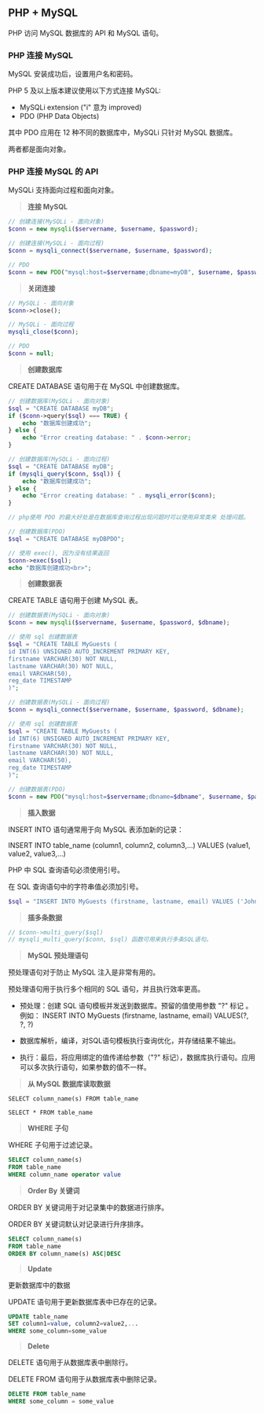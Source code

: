 ## PHP + MySQL

PHP 访问 MySQL 数据库的 API 和 MySQL 语句。

### PHP 连接 MySQL

MySQL 安装成功后，设置用户名和密码。

PHP 5 及以上版本建议使用以下方式连接 MySQL:

* MySQLi extension ("i" 意为 improved)
* PDO (PHP Data Objects)

其中 PDO 应用在 12 种不同的数据库中，MySQLi 只针对 MySQL 数据库。

两者都是面向对象。

### PHP 连接 MySQL 的 API

MySQLi 支持面向过程和面向对象。

> **连接 MySQL**

```php
// 创建连接(MySQLi - 面向对象)
$conn = new mysqli($servername, $username, $password);
```
```php
// 创建连接(MySQLi - 面向过程)
$conn = mysqli_connect($servername, $username, $password);
```
```php
// PDO
$conn = new PDO("mysql:host=$servername;dbname=myDB", $username, $password);
```

> **关闭连接**

```php
// MySQLi - 面向对象
$conn->close();
```
```php
// MySQLi - 面向过程
mysqli_close($conn);
```
```php
// PDO
$conn = null;
```

> **创建数据库**

CREATE DATABASE 语句用于在 MySQL 中创建数据库。

```php
// 创建数据库(MySQLi - 面向对象)
$sql = "CREATE DATABASE myDB";
if ($conn->query($sql) === TRUE) {
    echo "数据库创建成功";
} else {
    echo "Error creating database: " . $conn->error;
}
```

```php
// 创建数据库(MySQLi - 面向过程)
$sql = "CREATE DATABASE myDB";
if (mysqli_query($conn, $sql)) {
    echo "数据库创建成功";
} else {
    echo "Error creating database: " . mysqli_error($conn);
}
```

```php
// php使用 PDO 的最大好处是在数据库查询过程出现问题时可以使用异常类来 处理问题。

// 创建数据库(PDO)
$sql = "CREATE DATABASE myDBPDO"; 

// 使用 exec(), 因为没有结果返回 
$conn->exec($sql); 
echo "数据库创建成功<br>"; 
```

> **创建数据表**

CREATE TABLE 语句用于创建 MySQL 表。

```php
// 创建数据表(MySQLi - 面向对象)
$conn = new mysqli($servername, $username, $password, $dbname);

// 使用 sql 创建数据表
$sql = "CREATE TABLE MyGuests (
id INT(6) UNSIGNED AUTO_INCREMENT PRIMARY KEY, 
firstname VARCHAR(30) NOT NULL,
lastname VARCHAR(30) NOT NULL,
email VARCHAR(50),
reg_date TIMESTAMP
)";
```

```php
// 创建数据表(MySQLi - 面向过程)
$conn = mysqli_connect($servername, $username, $password, $dbname);

// 使用 sql 创建数据表
$sql = "CREATE TABLE MyGuests (
id INT(6) UNSIGNED AUTO_INCREMENT PRIMARY KEY, 
firstname VARCHAR(30) NOT NULL,
lastname VARCHAR(30) NOT NULL,
email VARCHAR(50),
reg_date TIMESTAMP
)";
```

```php
// 创建数据表(PDO)
$conn = new PDO("mysql:host=$servername;dbname=$dbname", $username, $password);
```

> **插入数据**

INSERT INTO 语句通常用于向 MySQL 表添加新的记录：

INSERT INTO table_name (column1, column2, column3,...) VALUES (value1, value2, value3,...)

PHP 中 SQL 查询语句必须使用引号。

在 SQL 查询语句中的字符串值必须加引号。

```php
$sql = "INSERT INTO MyGuests (firstname, lastname, email) VALUES ('John', 'Doe', 'john@example.com')";
```

> **插多条数据**

```php
// $conn->multi_query($sql)
// mysqli_multi_query($conn, $sql) 函数可用来执行多条SQL语句。
```

> **MySQL 预处理语句**

预处理语句对于防止 MySQL 注入是非常有用的。

预处理语句用于执行多个相同的 SQL 语句，并且执行效率更高。

* 预处理：创建 SQL 语句模板并发送到数据库。预留的值使用参数 "?" 标记 。例如：
INSERT INTO MyGuests (firstname, lastname, email) VALUES(?, ?, ?)

* 数据库解析，编译，对SQL语句模板执行查询优化，并存储结果不输出。

* 执行：最后，将应用绑定的值传递给参数（"?" 标记），数据库执行语句。应用可以多次执行语句，如果参数的值不一样。

> **从 MySQL 数据库读取数据**

`SELECT column_name(s) FROM table_name`

`SELECT * FROM table_name`

> **WHERE 子句**

WHERE 子句用于过滤记录。

```sql
SELECT column_name(s)
FROM table_name
WHERE column_name operator value
```

> **Order By 关键词**

ORDER BY 关键词用于对记录集中的数据进行排序。

ORDER BY 关键词默认对记录进行升序排序。

```sql
SELECT column_name(s)
FROM table_name
ORDER BY column_name(s) ASC|DESC
```

> **Update**

更新数据库中的数据

UPDATE 语句用于更新数据库表中已存在的记录。

```sql
UPDATE table_name
SET column1=value, column2=value2,...
WHERE some_column=some_value
```

> **Delete**

DELETE 语句用于从数据库表中删除行。

DELETE FROM 语句用于从数据库表中删除记录。

```sql
DELETE FROM table_name
WHERE some_column = some_value
```

